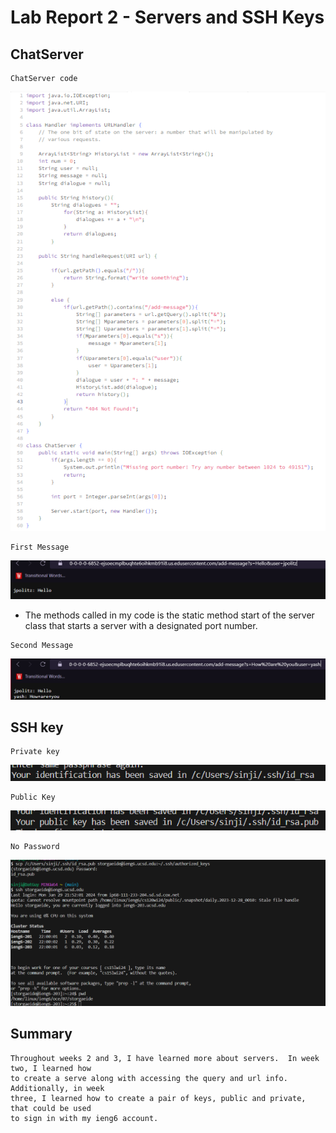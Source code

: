 # Lab Report 2 - Servers and SSH Keys

## ChatServer

```
ChatServer code
```
![Image](https://github.com/DatGuy84/CSE-15L-Lab-2.0/blob/main/image_2024-01-30_123743936.png?raw=true)

```
First Message
```
![Image](https://github.com/DatGuy84/CSE-15L-Lab-2.0/blob/main/First%20message.png?raw=true) 

* The methods called in my code is the static method start of the server class that starts a server
 with a designated port number.  

```
Second Message
```
![Image](https://github.com/DatGuy84/CSE-15L-Lab-2.0/blob/main/second%20message.png?raw=true)

## SSH key
```
Private key
```
![Image](https://github.com/DatGuy84/CSE-15L-Lab-2.0/blob/main/Password%20key.png?raw=true)
```
Public Key
```
![Image](https://github.com/DatGuy84/CSE-15L-Lab-2.0/blob/main/public%20key.png?raw=true)
```
No Password
```
![Image](https://github.com/DatGuy84/CSE-15L-Lab-2.0/blob/main/no%20password.png?raw=true)

## Summary
```
Throughout weeks 2 and 3, I have learned more about servers.  In week two, I learned how
to create a serve along with accessing the query and url info.  Additionally, in week
three, I learned how to create a pair of keys, public and private, that could be used
to sign in with my ieng6 account.
```

